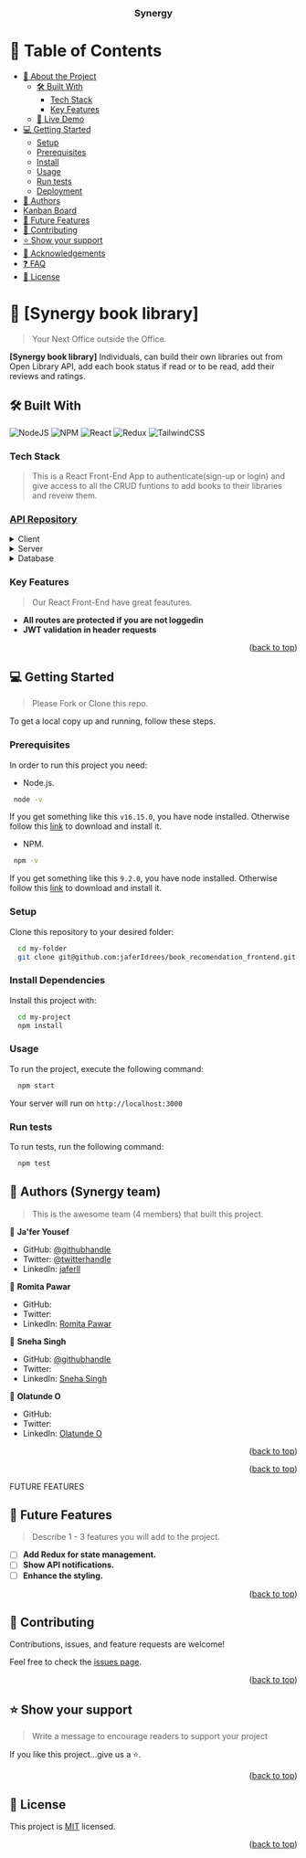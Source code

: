 <a name="readme-top"></a>

<!--
HOW TO USE:
This is an example of how you may give instructions on setting up your project locally.

Modify this file to match your project and remove sections that don't apply.

REQUIRED SECTIONS:
- Table of Contents
- About the Project
  - Built With
  - Live Demo
- Getting Started
- Authors
- Future Features
- Contributing
- Show your support
- Acknowledgements
- License

After you're finished please remove all the comments and instructions!
-->

<div align="center">
  <!-- You are encouraged to replace this logo with your own! Otherwise you can also remove it. -->
  <br/>

  <h3><b>Synergy</b></h3>

</div>

<!-- TABLE OF CONTENTS -->

# 📗 Table of Contents

- [📖 About the Project](#about-project)
  - [🛠 Built With](#built-with)
    - [Tech Stack](#tech-stack)
    - [Key Features](#key-features)
  - [🚀 Live Demo](#live-demo)
- [💻 Getting Started](#getting-started)
  - [Setup](#setup)
  - [Prerequisites](#prerequisites)
  - [Install](#install)
  - [Usage](#usage)
  - [Run tests](#run-tests)
  - [Deployment](#triangular_flag_on_post-deployment)
- [👥 Authors](#authors)
- [Kanban Board](#kanban)
- [🔭 Future Features](#future-features)
- [🤝 Contributing](#contributing)
- [⭐️ Show your support](#support)
- [🙏 Acknowledgements](#acknowledgements)
- [❓ FAQ](#faq)
- [📝 License](#license)

<!-- PROJECT DESCRIPTION -->

# 📖 [Synergy book library] <a name="about-project"></a>

> Your Next Office outside the Office.

**[Synergy book library]** Individuals, can build their own libraries out from Open Library API, add each book status if read or to be read, add their reviews and ratings.

## 🛠 Built With <a name="built-with"></a>

![NodeJS](https://img.shields.io/badge/node.js-6DA55F?style=for-the-badge&logo=node.js&logoColor=white) ![NPM](https://img.shields.io/badge/NPM-%23000000.svg?style=for-the-badge&logo=npm&logoColor=white) ![React](https://img.shields.io/badge/react-%2320232a.svg?style=for-the-badge&logo=react&logoColor=%2361DAFB) ![Redux](https://img.shields.io/badge/redux-%23593d88.svg?style=for-the-badge&logo=redux&logoColor=white) ![TailwindCSS](https://img.shields.io/badge/tailwindcss-%2338B2AC.svg?style=for-the-badge&logo=tailwind-css&logoColor=white)

### Tech Stack <a name="tech-stack"></a>

> This is a React Front-End App to authenticate(sign-up or login) and give access to all the CRUD funtions to add books to their libraries and reveiw them.

### [API Repository](https://github.com/jaferIdrees/book_recomendation_app)

<details>
  <summary>Client</summary>
  <ul>
    <li><a href="https://reactjs.org/">React.js</a></li>
     <li><a href="">Javascript</a></li>
  </ul>
</details>

<details>
  <summary>Server</summary>
  <ul>
    <li><a href="https://rubyonrails.org//">Ruby On Rails</a></li>
  </ul>
</details>

<details>
<summary>Database</summary>
  <ul>
    <li><a href="https://www.postgresql.org/">PostgreSQL</a></li>
  </ul>
</details>

<!-- Features -->

### Key Features <a name="key-features"></a>

> Our React Front-End have great feautures.

- **All routes are protected if you are not loggedin**
- **JWT validation in header requests**

<p align="right">(<a href="#readme-top">back to top</a>)</p>

<!-- LIVE DEMO -->

<!-- ## 🚀 Live Demo <a name="live-demo"></a> -->

<!-- > Add a link to your deployed project.

- [Live Demo Link](https://yourdeployedapplicationlink.com) -->
<!-- 
<p align="right">(<a href="#readme-top">back to top</a>)</p> -->

<!-- GETTING STARTED -->

## 💻 Getting Started <a name="getting-started"></a>

> Please Fork or Clone this repo.

To get a local copy up and running, follow these steps.

### Prerequisites

In order to run this project you need:

- Node.js.

```sh
 node -v
```

If you get something like this `v16.15.0`, you have node installed.
Otherwise follow this [link](https://nodejs.org/en/download/) to download and install it.

- NPM.

```sh
 npm -v
```

If you get something like this `9.2.0`, you have node installed.
Otherwise follow this [link](https://docs.npmjs.com/downloading-and-installing-node-js-and-npm) to download and install it.

### Setup

Clone this repository to your desired folder:

```sh
  cd my-folder
  git clone git@github.com:jaferIdrees/book_recomendation_frontend.git
```

### Install Dependencies

Install this project with:

```sh
  cd my-project
  npm install
```

### Usage

To run the project, execute the following command:

```sh
  npm start
```

Your server will run on `http://localhost:3000`

### Run tests

To run tests, run the following command:

```sh
  npm test
``` 
<!-- ### Deployment

You can deploy this project using: -->

<!--
Example:

```sh

```
 -->

<!-- <p align="right">(<a href="#readme-top">back to top</a>)</p> -->

<!-- AUTHORS -->

## 👥 Authors (Synergy team)<a name="authors"></a>

> This is the awesome team (4 members) that built this project.

👤 **Ja'fer Yousef**

- GitHub: [@githubhandle](https://github.com/jaferIdrees)
- Twitter: [@twitterhandle](https://twitter.com/jafel_l)
- LinkedIn: [jaferll](https://linkedin.com/in/jaferll)

👤 **Romita Pawar**

- GitHub: 
- Twitter: 
- LinkedIn: [Romita Pawar](https://www.linkedin.com/in/romitapawar21/)


👤 **Sneha Singh**

- GitHub: [@githubhandle](https://github.com/singhsneha01)
- Twitter: 
- LinkedIn: [Sneha Singh](https://www.linkedin.com/in/snehasingh19/)

👤 **Olatunde O**

- GitHub: 
- Twitter: 
- LinkedIn: [Olatunde O](https://www.linkedin.com/in/olatunde-o-2b225b240/)
<p align="right">(<a href="#readme-top">back to top</a>)</p>


<p align="right">(<a href="#readme-top">back to top</a>)</p>
FUTURE FEATURES

## 🔭 Future Features <a name="future-features"></a>

> Describe 1 - 3 features you will add to the project.

- [ ] **Add Redux for state management.**
- [ ] **Show API notifications.**
- [ ] **Enhance the styling.**

<p align="right">(<a href="#readme-top">back to top</a>)</p>

<!-- CONTRIBUTING -->

## 🤝 Contributing <a name="contributing"></a>

Contributions, issues, and feature requests are welcome!

Feel free to check the [issues page](https://github.com/jaferIdrees/book_recomendation_frontend/issues/).

<p align="right">(<a href="#readme-top">back to top</a>)</p>

<!-- SUPPORT -->

## ⭐️ Show your support <a name="support"></a>

> Write a message to encourage readers to support your project

If you like this project...give us a ⭐️.

<p align="right">(<a href="#readme-top">back to top</a>)</p>

<!-- ACKNOWLEDGEMENTS -->

<!-- ## 🙏 Acknowledgments <a name="acknowledgements"></a>

> Give credit to everyone who inspired your codebase.

I would like to thank...

<p align="right">(<a href="#readme-top">back to top</a>)</p> -->

<!-- FAQ (optional) -->

<!-- ## ❓ FAQ <a name="faq"></a>

> Add at least 2 questions new developers would ask when they decide to use your project.

- **[Question_1]**

  - [Answer_1]

- **[Question_2]**

  - [Answer_2]

<p align="right">(<a href="#readme-top">back to top</a>)</p> -->

<!-- LICENSE -->

## 📝 License <a name="license"></a>

This project is [MIT](./MIT.md) licensed.
<!-- 
_NOTE: we recommend using the [MIT license](https://choosealicense.com/licenses/mit/) - you can set it up quickly by [using templates available on GitHub](https://docs.github.com/en/communities/setting-up-your-project-for-healthy-contributions/adding-a-license-to-a-repository). You can also use [any other license](https://choosealicense.com/licenses/) if you wish._ -->

<p align="right">(<a href="#readme-top">back to top</a>)</p>
